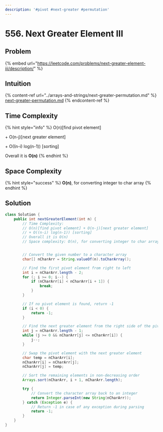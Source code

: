 ```yaml
---
description: '#pivot #next-greater #permutation'
---
```


# 556. Next Greater Element III

## Problem

{% embed url="https://leetcode.com/problems/next-greater-element-iii/description/" %}

## Intuition

{% content-ref url="../arrays-and-strings/next-greater-permutation.md" %}
[next-greater-permutation.md](../arrays-and-strings/next-greater-permutation.md)
{% endcontent-ref %}

## Time Complexity

{% hint style="info" %}
&#x20; O(n)\[find pivot element]

\+ O(n-j)\[next greater element]

\+ O((n-i) log(n-1)) \[sorting]



Overall it is **O(n)**
{% endhint %}

## Space Complexity

{% hint style="success" %}
**O(n)**, for converting integer to char array
{% endhint %}

## Solution

```java
class Solution {
    public int nextGreaterElement(int n) {
        // Time Complexity:
        // O(n)[find pivot element] + O(n-j)[next greater element]
        // + O((n-i) log(n-1)) [sorting]
        // Overall it is O(n)
        // Space complexity: O(n), for converting integer to char array


        // Convert the given number to a character array
        char[] nCharArr = String.valueOf(n).toCharArray();

        // Find the first pivot element from right to left
        int i = nCharArr.length - 2;
        for (; i >= 0; i--) {
            if (nCharArr[i] < nCharArr[i + 1]) {
                break;
            }
        }

        // If no pivot element is found, return -1
        if (i < 0) {
            return -1;
        }

        // Find the next greater element from the right side of the pivot
        int j = nCharArr.length - 1;
        while (j >= 0 && nCharArr[j] <= nCharArr[i]) {
            j--;
        }

        // Swap the pivot element with the next greater element
        char temp = nCharArr[i];
        nCharArr[i] = nCharArr[j];
        nCharArr[j] = temp;

        // Sort the remaining elements in non-decreasing order
        Arrays.sort(nCharArr, i + 1, nCharArr.length);

        try {
            // Convert the character array back to an integer
            return Integer.parseInt(new String(nCharArr));
        } catch (Exception e) {
            // Return -1 in case of any exception during parsing
            return -1;
        }
    }
}
```
